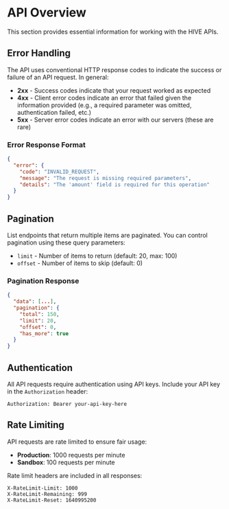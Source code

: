 # API Overview

This section provides essential information for working with the HIVE APIs.

## Error Handling

The API uses conventional HTTP response codes to indicate the success or failure of an API request. In general:

- **2xx** - Success codes indicate that your request worked as expected
- **4xx** - Client error codes indicate an error that failed given the information provided (e.g., a required parameter was omitted, authentication failed, etc.)
- **5xx** - Server error codes indicate an error with our servers (these are rare)

### Error Response Format

```json
{
  "error": {
    "code": "INVALID_REQUEST",
    "message": "The request is missing required parameters",
    "details": "The 'amount' field is required for this operation"
  }
}
```

## Pagination

List endpoints that return multiple items are paginated. You can control pagination using these query parameters:

- `limit` - Number of items to return (default: 20, max: 100)
- `offset` - Number of items to skip (default: 0)

### Pagination Response

```json
{
  "data": [...],
  "pagination": {
    "total": 150,
    "limit": 20,
    "offset": 0,
    "has_more": true
  }
}
```

## Authentication

All API requests require authentication using API keys. Include your API key in the `Authorization` header:

```
Authorization: Bearer your-api-key-here
```

## Rate Limiting

API requests are rate limited to ensure fair usage:

- **Production**: 1000 requests per minute
- **Sandbox**: 100 requests per minute

Rate limit headers are included in all responses:

```
X-RateLimit-Limit: 1000
X-RateLimit-Remaining: 999
X-RateLimit-Reset: 1640995200
```
